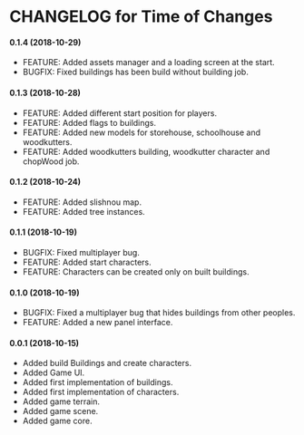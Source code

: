 # CHANGELOG for Time of Changes

#### 0.1.4 (2018-10-29)
 - FEATURE: Added assets manager and a loading screen at the start.
 - BUGFIX: Fixed buildings has been build without building job.

#### 0.1.3 (2018-10-28)
 - FEATURE: Added different start position for players.
 - FEATURE: Added flags to buildings.
 - FEATURE: Added new models for storehouse, schoolhouse and woodkutters.
 - FEATURE: Added woodkutters building, woodkutter character and chopWood job.

#### 0.1.2 (2018-10-24)
 - FEATURE: Added slishnou map.
 - FEATURE: Added tree instances.

#### 0.1.1 (2018-10-19)
 - BUGFIX: Fixed multiplayer bug.
 - FEATURE: Added start characters.
 - FEATURE: Characters can be created only on built buildings.

#### 0.1.0 (2018-10-19)
 - BUGFIX: Fixed a multiplayer bug that hides buildings from other peoples.
 - FEATURE: Added a new panel interface.

#### 0.0.1 (2018-10-15)
 - Added build Buildings and create characters.
 - Added Game UI.
 - Added first implementation of buildings.
 - Added first implementation of characters.
 - Added game terrain.
 - Added game scene.
 - Added game core.
